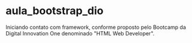 # aula_bootstrap_dio
Iniciando contato com framework, conforme proposto pelo Bootcamp da Digital Innovation One denominado "HTML Web Developer".
